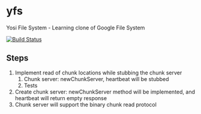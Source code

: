 yfs
===

Yosi File System - Learning clone of Google File System

[![Build
Status](https://travis-ci.org/yosiat/morphues.png)](https://travis-ci.org/yosiat/morphues)


## Steps
1. Implement read of chunk locations while stubbing the chunk server
    1. Chunk server: newChunkServer, heartbeat will be stubbed
    2. Tests
2. Create chunk server: newChunkServer method will be implemented, and
   heartbeat will return empty response
3. Chunk server will support the binary chunk read protocol

